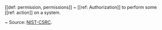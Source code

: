 [[def: permission, permissions]]
~ [[ref: Authorization]] to perform some [[ref: action]] on a system.

~ Source: [NIST-CSRC](https://csrc.nist.gov/glossary/term/permission).

